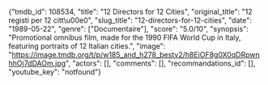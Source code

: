 {"tmdb_id": 108534, "title": "12 Directors for 12 Cities", "original_title": "12 registi per 12 citt\u00e0", "slug_title": "12-directors-for-12-cities", "date": "1989-05-22", "genre": ["Documentaire"], "score": "5.0/10", "synopsis": "Promotional omnibus film, made for the 1990 FIFA World Cup in Italy, featuring portraits of 12 Italian cities.", "image": "https://image.tmdb.org/t/p/w185_and_h278_bestv2/h8EjOF8g0X0qDRpwnhhOj7dDAOm.jpg", "actors": [], "comments": [], "recommandations_id": [], "youtube_key": "notfound"}